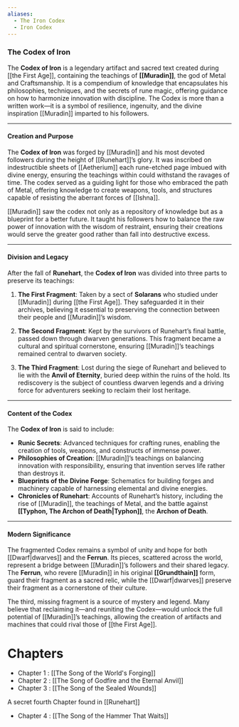 ```yaml
---
aliases:
  - The Iron Codex
  - Iron Codex
---
```

### **The Codex of Iron**

The **Codex of Iron** is a legendary artifact and sacred text created during [[the First Age]], containing the teachings of **[[Muradin]]**, the god of Metal and Craftsmanship. It is a compendium of knowledge that encapsulates his philosophies, techniques, and the secrets of rune magic, offering guidance on how to harmonize innovation with discipline. The Codex is more than a written work—it is a symbol of resilience, ingenuity, and the divine inspiration [[Muradin]] imparted to his followers.

---

#### **Creation and Purpose**

The **Codex of Iron** was forged by [[Muradin]] and his most devoted followers during the height of [[Runehart]]’s glory. It was inscribed on indestructible sheets of [[Aetherium]] each rune-etched page imbued with divine energy, ensuring the teachings within could withstand the ravages of time. The codex served as a guiding light for those who embraced the path of Metal, offering knowledge to create weapons, tools, and structures capable of resisting the aberrant forces of [[Ishna]].

[[Muradin]] saw the codex not only as a repository of knowledge but as a blueprint for a better future. It taught his followers how to balance the raw power of innovation with the wisdom of restraint, ensuring their creations would serve the greater good rather than fall into destructive excess.

---

#### **Division and Legacy**

After the fall of **Runehart**, the **Codex of Iron** was divided into three parts to preserve its teachings:

1. **The First Fragment**: Taken by a sect of **Solarans** who studied under [[Muradin]] during [[the First Age]]. They safeguarded it in their archives, believing it essential to preserving the connection between their people and [[Muradin]]’s wisdom.
    
2. **The Second Fragment**: Kept by the survivors of Runehart’s final battle, passed down through dwarven generations. This fragment became a cultural and spiritual cornerstone, ensuring [[Muradin]]’s teachings remained central to dwarven society.
    
3. **The Third Fragment**: Lost during the siege of Runehart and believed to lie with the **Anvil of Eternity**, buried deep within the ruins of the hold. Its rediscovery is the subject of countless dwarven legends and a driving force for adventurers seeking to reclaim their lost heritage.
    

---

#### **Content of the Codex**

The **Codex of Iron** is said to include:

- **Runic Secrets**: Advanced techniques for crafting runes, enabling the creation of tools, weapons, and constructs of immense power.
- **Philosophies of Creation**: [[Muradin]]’s teachings on balancing innovation with responsibility, ensuring that invention serves life rather than destroys it.
- **Blueprints of the Divine Forge**: Schematics for building forges and machinery capable of harnessing elemental and divine energies.
- **Chronicles of Runehart**: Accounts of Runehart’s history, including the rise of [[Muradin]], the teachings of Metal, and the battle against **[[Typhon, The Archon of Death|Typhon]]**, the **Archon of Death**.

---

#### **Modern Significance**

The fragmented Codex remains a symbol of unity and hope for both [[Dwarf|dwarves]] and the **Ferrun**. Its pieces, scattered across the world, represent a bridge between [[Muradin]]’s followers and their shared legacy. The **Ferrun**, who revere [[Muradin]] in his original **[[Grundthain]]** form, guard their fragment as a sacred relic, while the [[Dwarf|dwarves]] preserve their fragment as a cornerstone of their culture.

The third, missing fragment is a source of mystery and legend. Many believe that reclaiming it—and reuniting the Codex—would unlock the full potential of [[Muradin]]’s teachings, allowing the creation of artifacts and machines that could rival those of [[the First Age]].



# Chapters

- Chapter 1 : [[The Song of the World's Forging]]
- Chapter 2 : [[The Song of Godfire and the Eternal Anvil]]
- Chapter 3 : [[The Song of the Sealed Wounds]]

A secret fourth Chapter found in [[Runehart]]
- Chapter 4 : [[The Song of the Hammer That Waits]]


